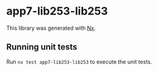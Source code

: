 # app7-lib253-lib253

This library was generated with [Nx](https://nx.dev).

## Running unit tests

Run `nx test app7-lib253-lib253` to execute the unit tests.
